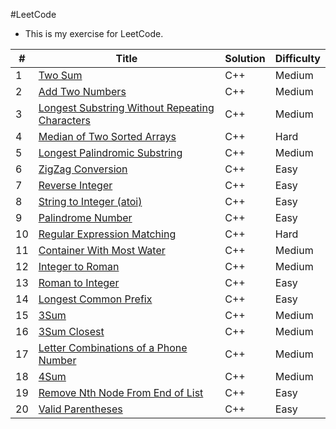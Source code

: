 #LeetCode

* This is my exercise for LeetCode. 

| # | Title | Solution | Difficulty |
|---|-------|----------|------------|
|1  | [Two Sum](https://leetcode.com/problems/two-sum/) | C++ | Medium |
|2  | [Add Two Numbers](https://leetcode.com/problems/add-two-numbers/) | C++ | Medium |
|3  | [Longest Substring Without Repeating Characters](https://leetcode.com/problems/longest-substring-without-repeating-characters/) | C++ | Medium |
|4  | [Median of Two Sorted Arrays](https://leetcode.com/problems/median-of-two-sorted-arrays/) | C++ | Hard |
|5  | [Longest Palindromic Substring](https://leetcode.com/problems/longest-palindromic-substring/) | C++ | Medium |
|6  | [ZigZag Conversion](https://leetcode.com/problems/zigzag-conversion/) | C++ | Easy |
|7  | [Reverse Integer](https://leetcode.com/problems/reverse-integer/) | C++ | Easy |
|8  | [String to Integer (atoi)](https://leetcode.com/problems/string-to-integer-atoi/) | C++ | Easy |
|9  | [Palindrome Number](https://leetcode.com/problems/palindrome-number/) | C++ | Easy |
|10  | [Regular Expression Matching](https://leetcode.com/problems/regular-expression-matching/) | C++ | Hard |
|11  | [Container With Most Water](https://leetcode.com/problems/container-with-most-water/) | C++ | Medium |
|12  | [Integer to Roman](https://leetcode.com/problems/integer-to-roman/) | C++ | Medium |
|13  | [Roman to Integer](https://leetcode.com/problems/roman-to-integer/) | C++ | Easy |
|14  | [Longest Common Prefix](https://leetcode.com/problems/longest-common-prefix/) | C++ | Easy |
|15  | [3Sum](https://leetcode.com/problems/3sum/) | C++ | Medium |
|16  | [3Sum Closest](https://leetcode.com/problems/3sum-closest/) | C++ | Medium |
|17  | [Letter Combinations of a Phone Number](https://leetcode.com/problems/letter-combinations-of-a-phone-number/) | C++ | Medium |
|18  | [4Sum](https://leetcode.com/problems/4sum/) | C++ | Medium |
|19  | [Remove Nth Node From End of List](https://leetcode.com/problems/remove-nth-node-from-end-of-list/) | C++ | Easy |
|20  | [Valid Parentheses](https://leetcode.com/problems/valid-parentheses/) | C++ | Easy |
